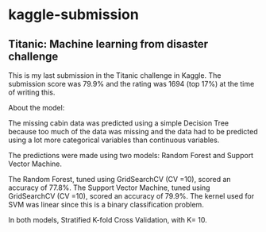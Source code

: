 # kaggle-submission
## Titanic: Machine learning from disaster challenge


This is my last submission in the Titanic challenge in Kaggle. The submission score was 79.9% and the rating was 1694 (top 17%) at the time of writing this.

About the model:

The missing cabin data was predicted using a simple Decision Tree because too much of the data was missing and the data had to be predicted using a lot more categorical variables than continuous variables.

The predictions were made using two models: Random Forest and Support Vector Machine.

The Random Forest, tuned using GridSearchCV (CV =10), scored an accuracy of 77.8%.
The Support Vector Machine, tuned using GridSearchCV (CV =10), scored an accuracy of 79.9%.
The kernel used for SVM was linear since this is a binary classification problem.

In both models, Stratified K-fold Cross Validation, with K= 10.
